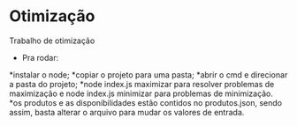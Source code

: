 # Otimização
Trabalho de otimização

- Pra rodar:

*instalar o node;
*copiar o projeto para uma pasta;
*abrir o cmd e direcionar a pasta do projeto;
*node index.js maximizar para resolver problemas de maximização e node index.js minimizar para problemas de minimização.
*os produtos e as disponibilidades estão contidos no produtos.json, sendo assim, basta alterar o arquivo para mudar os valores de entrada.
